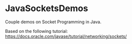 # JavaSocketsDemos
Couple demos on Socket Programming in Java.  
  
Based on the following tutorial: https://docs.oracle.com/javase/tutorial/networking/sockets/
